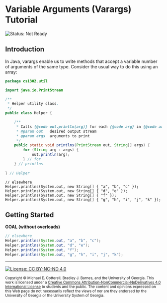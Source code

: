 # Variable Arguments (Varargs) Tutorial

![Status: Not Ready](https://img.shields.io/badge/Status-Not%20Ready-red.svg)

## Introduction

In Java, varargs enable us to write methods that accept a variable number
of arguments of the same type. Consider the usual way to do this using an
array:

```java
package cs1302.util

import java.io.PrintStream

/**
 * Helper utility class.
 */
public class Helper {

    /**
     * Calls {@code out.println(arg)} for each {@code arg} in {@code args}.
     * @param out   desired output stream
     * @param args  arguments to print
     */
    public static void printlns(PrintStream out, String[] args) {
        for (String arg : args) {
            out.println(arg);
        } // for
    } // printlns
    
} // Helper
```

```
// elsewhere
Helper.printlns(System.out, new String[] { "a", "b", "c" });
Helper.printlns(System.out, new String[] { "d", "e" });
Helper.printlns(System.out, new String[] { "f" });
Helper.printlns(System.out, new String[] { "g", "h", "i", "j", "k" });
```

## Getting Started

**GOAL (without overloads)**

```java
// elsewhere
Helper.printlns(System.out, "a", "b", "c");
Helper.printlns(System.out, "d", "e");
Helper.printlns(System.out, "f");
Helper.printlns(System.out, "g", "h", "i", "j", "k");
```

<hr/>

[![License: CC BY-NC-ND 4.0](https://img.shields.io/badge/License-CC%20BY--NC--ND%204.0-lightgrey.svg)](http://creativecommons.org/licenses/by-nc-nd/4.0/)

<small>
Copyright &copy; Michael E. Cotterell, Bradley J. Barnes, and the University of Georgia.
This work is licensed under a <a rel="license" href="http://creativecommons.org/licenses/by-nc-nd/4.0/">Creative Commons Attribution-NonCommercial-NoDerivatives 4.0 International License</a> to students and the public.
The content and opinions expressed on this Web page do not necessarily reflect the views of nor are they endorsed by the University of Georgia or the University System of Georgia.
</small>
